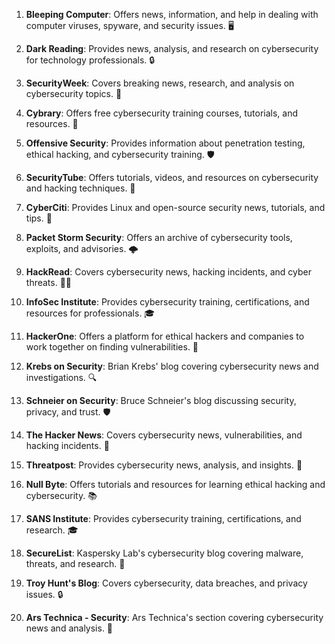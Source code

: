 1. **Bleeping Computer**: Offers news, information, and help in dealing with computer viruses, spyware, and security issues. 🖥️

2. **Dark Reading**: Provides news, analysis, and research on cybersecurity for technology professionals. 🔒

3. **SecurityWeek**: Covers breaking news, research, and analysis on cybersecurity topics. 📰

4. **Cybrary**: Offers free cybersecurity training courses, tutorials, and resources. 📘

5. **Offensive Security**: Provides information about penetration testing, ethical hacking, and cybersecurity training. 🛡️

6. **SecurityTube**: Offers tutorials, videos, and resources on cybersecurity and hacking techniques. 🎥

7. **CyberCiti**: Provides Linux and open-source security news, tutorials, and tips. 🐧

8. **Packet Storm Security**: Offers an archive of cybersecurity tools, exploits, and advisories. 🌩️

9. **HackRead**: Covers cybersecurity news, hacking incidents, and cyber threats. 🕵️‍♂️

10. **InfoSec Institute**: Provides cybersecurity training, certifications, and resources for professionals. 🎓

11. **HackerOne**: Offers a platform for ethical hackers and companies to work together on finding vulnerabilities. 🤝

12. **Krebs on Security**: Brian Krebs' blog covering cybersecurity news and investigations. 🔍

13. **Schneier on Security**: Bruce Schneier's blog discussing security, privacy, and trust. 🛡️

14. **The Hacker News**: Covers cybersecurity news, vulnerabilities, and hacking incidents. 📰

15. **Threatpost**: Provides cybersecurity news, analysis, and insights. 🚨

16. **Null Byte**: Offers tutorials and resources for learning ethical hacking and cybersecurity. 📚

17. **SANS Institute**: Provides cybersecurity training, certifications, and research. 🎓

18. **SecureList**: Kaspersky Lab's cybersecurity blog covering malware, threats, and research. 🦠

19. **Troy Hunt's Blog**: Covers cybersecurity, data breaches, and privacy issues. 🔒

20. **Ars Technica - Security**: Ars Technica's section covering cybersecurity news and analysis. 📰
